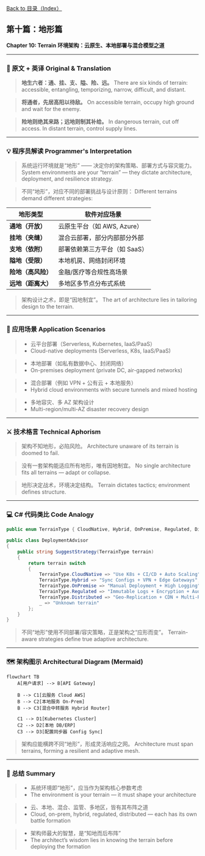 [Back to 目录（Index）](https://github.com/uwspstar/The-Programmer-s-Art-of-War/blob/main/Index.md)

## 第十篇：地形篇

**Chapter 10: Terrain**
**环境架构：云原生、本地部署与混合模型之道**

---

### 🏮 原文 + 英译 Original & Translation

> **地生六者：通、挂、支、隘、险、远。**
> There are six kinds of terrain: accessible, entangling, temporizing, narrow, difficult, and distant.

> **将通者，先居高阳以待敌。**
> On accessible terrain, occupy high ground and wait for the enemy.

> **险地则绝其来路；远地则制其补给。**
> In dangerous terrain, cut off access. In distant terrain, control supply lines.

---

### 💡 程序员解读 Programmer's Interpretation

> 系统运行环境就是“地形” —— 决定你的架构策略、部署方式与容灾能力。
> System environments are your “terrain” — they dictate architecture, deployment, and resilience strategy.

> 不同“地形”，对应不同的部署挑战与设计原则：
> Different terrains demand different strategies:

| 地形类型        | 软件对应场景              |
| ----------- | ------------------- |
| **通地（开放）**  | 云原生平台（如 AWS, Azure） |
| **挂地（夹缝）**  | 混合云部署，部分内部部分外部      |
| **支地（依附）**  | 部署依赖第三方平台（如 SaaS）   |
| **隘地（受限）**  | 本地机房、网络封闭环境         |
| **险地（高风险）** | 金融/医疗等合规性高场景        |
| **远地（距离大）** | 多地区多节点分布式系统         |

> 架构设计之术，即是“因地制宜”。
> The art of architecture lies in tailoring design to the terrain.

---

### 🧪 应用场景 Application Scenarios

> * 云平台部署（Serverless, Kubernetes, IaaS/PaaS）
> * Cloud-native deployments (Serverless, K8s, IaaS/PaaS)

> * 本地部署（如私有数据中心、封闭网络）
> * On-premises deployment (private DC, air-gapped networks)

> * 混合部署（例如 VPN + 公有云 + 本地服务）
> * Hybrid cloud environments with secure tunnels and mixed hosting

> * 多地容灾、多 AZ 架构设计
> * Multi-region/multi-AZ disaster recovery design

---

### ⚔️ 技术格言 Technical Aphorism

> 架构不知地形，必陷风险。
> Architecture unaware of its terrain is doomed to fail.

> 没有一套架构能适应所有地形，唯有因地制宜。
> No single architecture fits all terrains — adapt or collapse.

> 地形决定战术，环境决定结构。
> Terrain dictates tactics; environment defines structure.

---

### 💻 C# 代码类比 Code Analogy

```csharp
public enum TerrainType { CloudNative, Hybrid, OnPremise, Regulated, Distributed }

public class DeploymentAdvisor
{
    public string SuggestStrategy(TerrainType terrain)
    {
        return terrain switch
        {
            TerrainType.CloudNative => "Use K8s + CI/CD + Auto Scaling",
            TerrainType.Hybrid => "Sync Configs + VPN + Edge Gateways",
            TerrainType.OnPremise => "Manual Deployment + High Logging",
            TerrainType.Regulated => "Immutable Logs + Encryption + Audit Trail",
            TerrainType.Distributed => "Geo-Replication + CDN + Multi-Region Failover",
            _ => "Unknown terrain"
        };
    }
}
```

> 不同“地形”使用不同部署/容灾策略，正是架构之“应形而变”。
> Terrain-aware strategies define true adaptive architecture.

---

### 🗺️ 架构图示 Architectural Diagram (Mermaid)

```mermaid
flowchart TB
    A[用户请求] --> B[API Gateway]

    B --> C1[云服务 Cloud AWS]
    B --> C2[本地服务 On-Prem]
    B --> C3[混合中转服务 Hybrid Router]

    C1 --> D1[Kubernetes Cluster]
    C2 --> D2[本地 DB/ERP]
    C3 --> D3[配置同步器 Config Sync]
```

> 架构应能横跨不同“地形”，形成灵活响应之网。
> Architecture must span terrains, forming a resilient and adaptive mesh.

---

### 📌 总结 Summary

> * 系统环境即“地形”，应当作为架构核心参数考虑
> * The environment is your terrain — it must shape your architecture

> * 云、本地、混合、监管、多地区，皆有其布阵之道
> * Cloud, on-prem, hybrid, regulated, distributed — each has its own battle formation

> * 架构师最大的智慧，是“知地而后布阵”
> * The architect’s wisdom lies in knowing the terrain before deploying the formation
